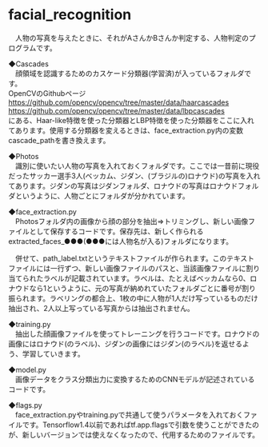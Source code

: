 # facial_recognition
　人物の写真を与えたときに、それがAさんかBさんか判定する、人物判定のプログラムです。

◆Cascades<br/>
　顔領域を認識するためのカスケード分類器(学習済)が入っているフォルダです。<br/>
OpenCVのGithubページ<br/>
https://github.com/opencv/opencv/tree/master/data/haarcascades<br/>
https://github.com/opencv/opencv/tree/master/data/lbpcascades<br/>
にある、Haar-like特徴を使った分類器とLBP特徴を使った分類器をここに入れてあります。使用する分類器を変えるときは、face_extraction.py内の変数cascade_pathを書き換えます。<br/>


◆Photos<br/>
　識別に使いたい人物の写真を入れておくフォルダです。ここでは一昔前に現役だったサッカー選手3人(ベッカム、ジダン、(ブラジルの)ロナウド)の写真を入れてあります。ジダンの写真はジダンフォルダ、ロナウドの写真はロナウドフォルダというように、人物ごとにフォルダが分かれています。<br/>

◆face_extraction.py<br/>
　Photosフォルダ内の画像から顔の部分を抽出⇒トリミングし、新しい画像ファイルとして保存するコードです。保存先は、新しく作られるextracted_faces_●●●(●●●には人物名が入る)フォルダになります。

　併せて、path_label.txtというテキストファイルが作られます。このテキストファイルには一行ずつ、新しい画像ファイルのパスと、当該画像ファイルに割り当てられたラベルが記載されています。ラベルは、たとえばベッカムなら0、ロナウドなら1というように、元の写真が納めれていたフォルダごとに番号が割り振られます。ラベリングの都合上、1枚の中に人物が1人だけ写っているものだけ抽出され、2人以上写っている写真からは抽出されません。

◆training.py<br/>
　抽出した顔画像ファイルを使ってトレーニングを行うコードです。ロナウドの画像にはロナウド(のラベル)、ジダンの画像にはジダン(のラベル)を返せるよう、学習していきます。<br/>

◆model.py<br/>
　画像データをクラス分類出力に変換するためのCNNモデルが記述されているコードです。<br/>
 
◆flags.py<br/>
　face_extraction.pyやtraining.pyで共通して使うパラメータを入れておくファイルです。Tensorflow1.4以前であればtf.app.flagsで引数を使うことができたのが、新しいバージョンでは使えなくなったので、代用するためのファイルです。<br/>

